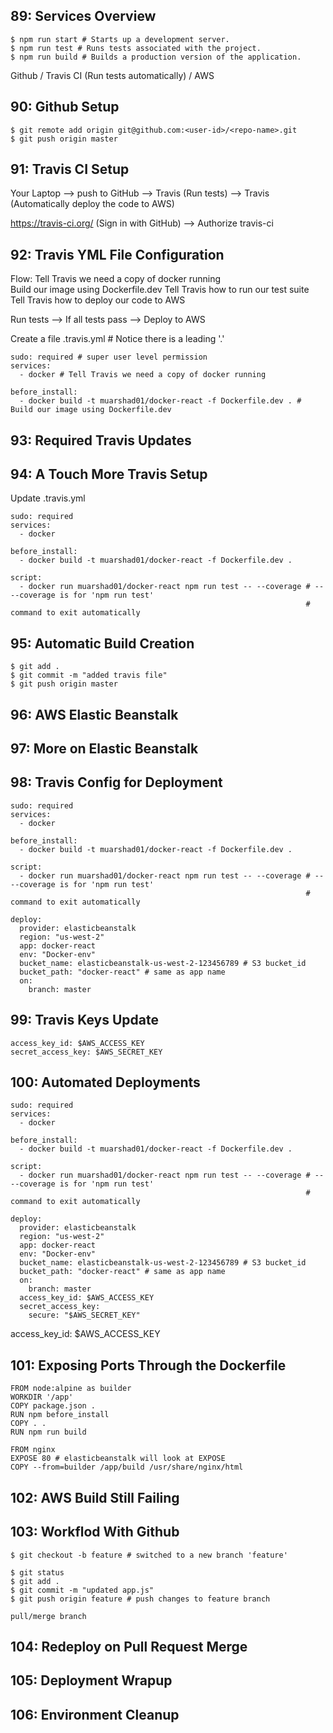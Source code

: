 ## 89: Services Overview

```
$ npm run start # Starts up a development server.
$ npm run test # Runs tests associated with the project.
$ npm run build # Builds a production version of the application.
```

Github / Travis CI (Run tests automatically) / AWS

## 90: Github Setup

```
$ git remote add origin git@github.com:<user-id>/<repo-name>.git
$ git push origin master
```

## 91: Travis CI Setup

Your Laptop --> push to GitHub --> Travis (Run tests)
                               --> Travis (Automatically deploy the code to AWS)

https://travis-ci.org/ (Sign in with GitHub) --> Authorize travis-ci

## 92: Travis YML File Configuration

Flow:
  Tell Travis we need a copy of docker running  
  Build our image using Dockerfile.dev
  Tell Travis how to run our test suite
  Tell Travis how to deploy our code to AWS

Run tests --> If all tests pass --> Deploy to AWS

Create a file .travis.yml # Notice there is a leading '.'

```
sudo: required # super user level permission
services:
  - docker # Tell Travis we need a copy of docker running

before_install:
  - docker build -t muarshad01/docker-react -f Dockerfile.dev . # Build our image using Dockerfile.dev
```

## 93: Required Travis Updates

## 94: A Touch More Travis Setup
Update .travis.yml

```
sudo: required
services:
  - docker

before_install:
  - docker build -t muarshad01/docker-react -f Dockerfile.dev .

script:
  - docker run muarshad01/docker-react npm run test -- --coverage # -- --coverage is for 'npm run test' 
                                                                  # command to exit automatically
```

## 95: Automatic Build Creation

```
$ git add .
$ git commit -m "added travis file"
$ git push origin master
```

## 96: AWS Elastic Beanstalk

## 97: More on Elastic Beanstalk

## 98: Travis Config for Deployment

```
sudo: required
services:
  - docker

before_install:
  - docker build -t muarshad01/docker-react -f Dockerfile.dev .

script:
  - docker run muarshad01/docker-react npm run test -- --coverage # -- --coverage is for 'npm run test' 
                                                                  # command to exit automatically

deploy:
  provider: elasticbeanstalk
  region: "us-west-2"
  app: docker-react
  env: "Docker-env"
  bucket_name: elasticbeanstalk-us-west-2-123456789 # S3 bucket_id
  bucket_path: "docker-react" # same as app name
  on:
    branch: master
```

## 99: Travis Keys Update

```
access_key_id: $AWS_ACCESS_KEY
secret_access_key: $AWS_SECRET_KEY
```

## 100: Automated Deployments

```
sudo: required
services:
  - docker

before_install:
  - docker build -t muarshad01/docker-react -f Dockerfile.dev .

script:
  - docker run muarshad01/docker-react npm run test -- --coverage # -- --coverage is for 'npm run test' 
                                                                  # command to exit automatically

deploy:
  provider: elasticbeanstalk
  region: "us-west-2"
  app: docker-react
  env: "Docker-env"
  bucket_name: elasticbeanstalk-us-west-2-123456789 # S3 bucket_id
  bucket_path: "docker-react" # same as app name
  on:
    branch: master
  access_key_id: $AWS_ACCESS_KEY
  secret_access_key:
    secure: "$AWS_SECRET_KEY"
```

access_key_id: $AWS_ACCESS_KEY

## 101: Exposing Ports Through the Dockerfile

```
FROM node:alpine as builder
WORKDIR '/app'
COPY package.json .
RUN npm before_install
COPY . .
RUN npm run build

FROM nginx
EXPOSE 80 # elasticbeanstalk will look at EXPOSE
COPY --from=builder /app/build /usr/share/nginx/html
```

## 102: AWS Build Still Failing

## 103: Workflod With Github

```
$ git checkout -b feature # switched to a new branch 'feature'

$ git status
$ git add . 
$ git commit -m "updated app.js"
$ git push origin feature # push changes to feature branch

pull/merge branch
```

## 104: Redeploy on Pull Request Merge

## 105: Deployment Wrapup

## 106: Environment Cleanup
